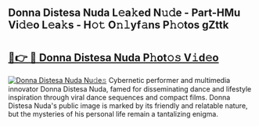 ## Donna Distesa Nuda L𝚎a𝚔ed N𝚞𝚍e - Part-HMu Vi𝚍𝚎o L𝚎a𝚔s - H𝚘𝚝 O𝚗𝚕yf𝚊ns P𝚑𝚘tos gZttk

# <h2><a href="http://kf9ghw.oniu.top/?m=Donna+Distesa+Nuda">🔗👉 🔴 Donna Distesa Nuda P𝚑ot𝚘𝚜 V𝚒d𝚎o</a></h2>

[![Donna Distesa Nuda Nu𝚍e𝚜](https://i.imgur.com/0qMVB7G.gif)](http://kf9ghw.oniu.top/?m=Donna+Distesa+Nuda)
Cybernetic performer and multimedia innovator Donna Distesa Nuda, famed for disseminating dance and lifestyle inspiration through viral dance sequences and compact films. Donna Distesa Nuda's public image is marked by its friendly and relatable nature, but the mysteries of his personal life remain a tantalizing enigma.  

